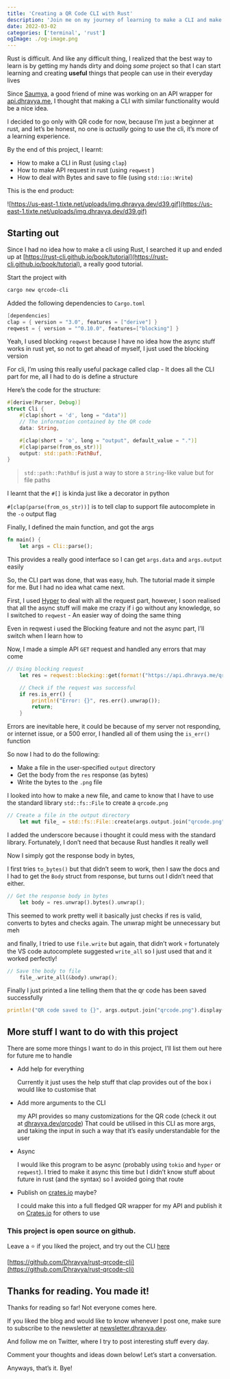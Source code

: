 ```yaml
---
title: 'Creating a QR Code CLI with Rust'
description: 'Join me on my journey of learning to make a CLI and make API requests in Rust'
date: 2022-03-02
categories: ['terminal', 'rust']
ogImage: ./og-image.png
---
```


Rust is difficult. And like any difficult thing, I realized that the best way to learn is by getting my hands dirty and doing *some* project so that I can start learning and creating **useful** things that people can use in their everyday lives

 Since [Saumya,](https://github.com/27saumya)  a good friend of mine was working on an API wrapper for [api.dhravya.me](https://api.dhravya.me), I thought that making a CLI with similar functionality would be a nice idea.

I decided to go only with QR code for now, because I’m just a  beginner at rust, and let’s be honest, no one is *actually* going to use the cli, it’s more of a learning experience.

By the end of this project, I learnt:

- How to make a CLI in Rust (using `clap`)
- How to make API request in rust (using `reqwest` )
- How to deal with Bytes and save to file (using `std::io::Write`)

This is the end product:

![https://us-east-1.tixte.net/uploads/img.dhravya.dev/d39.gif](https://us-east-1.tixte.net/uploads/img.dhravya.dev/d39.gif)

## Starting out

Since I had no idea how to make a cli using Rust, I searched it up and ended up at [https://rust-cli.github.io/book/tutorial](https://rust-cli.github.io/book/tutorial), a really good tutorial. 

Start the project with 

```powershell
cargo new qrcode-cli
```

Added the following dependencies to `Cargo.toml`

```powershell
[dependencies]
clap = { version = "3.0", features = ["derive"] }
reqwest = { version = "^0.10.0", features=["blocking"] }
```

Yeah, I used blocking `reqwest` because I have no idea how the async stuff works in rust yet, so not to get ahead of myself, I just used the blocking version

For cli, I’m using this really useful package called clap - It does all the CLI part for me, all I had to do is define a structure 

Here’s the code for the structure:

```rust
#[derive(Parser, Debug)]
struct Cli {
    #[clap(short = 'd', long = "data")]
    // The information contained by the QR code
    data: String,

    #[clap(short = 'o', long = "output", default_value = ".")]
    #[clap(parse(from_os_str))]
    output: std::path::PathBuf,
}
```

> `std::path::PathBuf` is just a way to store a `String`-like value but for file paths

I learnt that the `#[]` is kinda just like a decorator in python

`#[clap(parse(from_os_str))]` is to tell clap to support file autocomplete in the `-o` output flag

Finally, I defined the main function, and got the args

```rust
fn main() {
    let args = Cli::parse();
```

This provides a really good interface so I can get `args.data` and `args.output` easily

So, the CLI part was done, that was easy, huh. The tutorial made it simple for me. But I had no idea what came next.

First, I used [Hyper](http://hyper.rs) to deal with all the request part, however, I soon realised that all the async stuff will make me crazy if i go without any knowledge, so I switched to `reqwest` - An easier way of doing the same thing

Even in reqwest i used the Blocking feature and not the async part, I’ll switch when I learn how to 

Now, I made a simple API `GET` request and handled any errors that may come

```rust
// Using blocking request
    let res = reqwest::blocking::get(format!("https://api.dhravya.me/qrcode?query={}", args.data).as_str());

    // Check if the request was successful
    if res.is_err() {
        println!("Error: {}", res.err().unwrap());
        return;
    } 
```

Errors are inevitable here, it could be because of my server not responding, or internet issue, or a 500 error, I handled all of them using the `is_err()`  function

So now I had to do the following:

- Make a file in the user-specified `output` directory
- Get the body from the `res` response (as bytes)
- Write the bytes to the `.png` file

I looked into how to make a new file, and came to know that I have to use the standard library `std::fs::File` to create a `qrcode.png`

```rust
// Create a file in the output directory
    let mut file_ = std::fs::File::create(args.output.join("qrcode.png")).unwrap();
```

I added the underscore because i thought it could mess with the standard library. Fortunately, I don’t need that because Rust handles it really well

Now I simply got the response body in bytes, 

I first tries `to_bytes()` but that didn’t seem to work, then I saw the docs and I had to get the `Body` struct from response, but turns out I didn’t need that either.

```rust
// Get the response body in bytes
    let body = res.unwrap().bytes().unwrap();
```

This seemed to work pretty well it basically just checks if res is valid, converts to bytes and checks again.
The unwrap might be unnecessary but meh

and finally, I tried to use `file.write` but again, that didn’t work 💀 fortunately the VS code autocomplete suggested `write_all` so I just used that and it worked perfectly!

```rust
// Save the body to file
    file_.write_all(&body).unwrap();
```

Finally I just printed a line telling them that the qr code has been saved successfully

```rust
println!("QR code saved to {}", args.output.join("qrcode.png").display());
```

## More stuff I want to do with this project

There are some more things I want to do in this project, I’ll list them out here for future me to handle

- Add help for everything
    
    Currently it just uses the help stuff that clap provides out of the box i would like to customise that 
    

- Add more arguments to the CLI
    
    my API provides so many customizations for the QR code (check it out at [dhravya.dev/qrcode](https://dhravya.dev/qrcode)) That could be utilised in this CLI as more args, and taking the input in such a way that it’s easily understandable for the user
    

- Async
    
    I would like this program to be async (probably using `tokio` and `hyper` or `reqwest`). I tried to make it async this time but I didn’t know stuff about future in rust (and the syntax) so I avoided going that route
    
- Publish on [crates.io](http://crates.io) maybe?
    
    I could make this into a full fledged QR wrapper for my API and publish it on [Crates.io](http://Crates.io) for others to use
    

### This project is open source on github.

Leave a ⭐ if you liked the project, and try out the CLI [here](https://github.com/Dhravya/rust-qrcode-cli) 

[https://github.com/Dhravya/rust-qrcode-cli](https://github.com/Dhravya/rust-qrcode-cli)

## Thanks for reading. You made it!

Thanks for reading so far! Not everyone comes here. 

If you liked the blog and would like to know whenever I post one, make sure to subscribe to the newsletter at [newsletter.dhravya.dev](https://newsletter.dhravya.dev).

 And follow me on Twitter, where I try to post interesting stuff every day.

Comment your thoughts and ideas down below! Let’s start a conversation.

Anyways, that’s it. Bye!